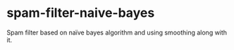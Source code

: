 # spam-filter-naive-bayes
Spam filter based on naïve bayes algorithm and using smoothing along with it.
